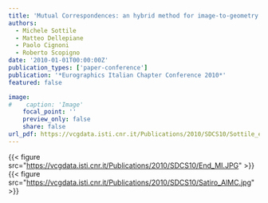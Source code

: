 ```yaml
---
title: 'Mutual Correspondences: an hybrid method for image-to-geometry registration'
authors:
  - Michele Sottile
  - Matteo Dellepiane
  - Paolo Cignoni
  - Roberto Scopigno
date: '2010-01-01T00:00:00Z'
publication_types: ['paper-conference']
publication: '*Eurographics Italian Chapter Conference 2010*'
featured: false

image:
#    caption: 'Image'
    focal_point: ''
    preview_only: false
    share: false
url_pdf: https://vcgdata.isti.cnr.it/Publications/2010/SDCS10/Sottile_et_al_MC.pdf
---
```

{{< figure src="https://vcgdata.isti.cnr.it/Publications/2010/SDCS10/End_MI.JPG" >}}
{{< figure src="https://vcgdata.isti.cnr.it/Publications/2010/SDCS10/Satiro_AlMC.jpg" >}}
